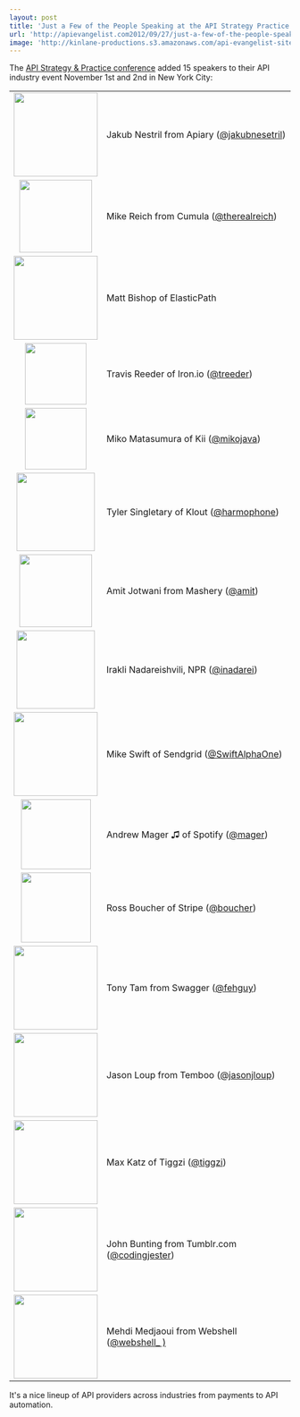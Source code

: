 ```yaml
---
layout: post
title: 'Just a Few of the People Speaking at the API Strategy Practice Conference'
url: 'http://apievangelist.com2012/09/27/just-a-few-of-the-people-speaking-at-the-api-strategy-practice-conference/'
image: 'http://kinlane-productions.s3.amazonaws.com/api-evangelist-site/blog/API-Strategy-Practice-Logo-White.png'
---
```



<p>
     The <a title="API Strategy &amp; Practice Conference" href="/">API Strategy &amp; Practice conference</a> added 15 speakers to their API industry event November 1st and 2nd in New York City:
</p>
<table cellspacing="2" cellpadding="5">
     <tbody>
          <tr>
               <td align="center">
                    <a title="apiary.io" href="http://apiary.io/" target="_blank"><img src="https://s3.amazonaws.com/kinlane-productions/events/api-strategy-practice-conference/speakers/apiary-io-logo.png"  width="150" /></a>
               </td>
               <td>
                    Jakub Nestril from Apiary (<a href="https://twitter.com/jakubnesetril">@jakubnesetril</a>)
               </td>
          </tr>
          <tr>
               <td align="center">
                    <a title="Cumula" href="http://cumula.org/" target="_blank"><img src="https://s3.amazonaws.com/kinlane-productions/events/api-strategy-practice-conference/speakers/cumula-logo.png"  width="130" /></a>
               </td>
               <td>
                    Mike Reich from Cumula (<a href="https://twitter.com/therealreich">@therealreich</a>)
               </td>
          </tr>
          <tr>
               <td align="center">
                    <a title="Elastic Path" href="http://www.elasticpath.com/" target="_blank"><img src="https://s3.amazonaws.com/kinlane-productions/events/api-strategy-practice-conference/speakers/elastic_path.jpeg"  width="150" /></a>
               </td>
               <td>
                    Matt Bishop of ElasticPath
               </td>
          </tr>
          <tr>
               <td align="center">
                    <a title="Iron.io" href="http://www.iron.io/" target="_blank"><img src="https://s3.amazonaws.com/kinlane-productions/events/api-strategy-practice-conference/speakers/iron-logo.png"  width="110" /></a>
               </td>
               <td>
                    Travis Reeder of Iron.io (<a href="https://twitter.com/treeder" target="_blank">@treeder</a>)
               </td>
          </tr>
          <tr>
               <td align="center">
                    <a title="Kii" href="http://www.kii.com/" target="_blank"><img src="https://s3.amazonaws.com/kinlane-productions/events/api-strategy-practice-conference/speakers/Kii-Logo.png"  width="110" /></a>
               </td>
               <td>
                    Miko Matasumura of Kii (<a href="https://twitter.com/">@mikojava</a>)
               </td>
          </tr>
          <tr>
               <td align="center">
                    <a title="Klout" href="http://klout.com" target="_blank"><img src="https://s3.amazonaws.com/kinlane-productions/events/api-strategy-practice-conference/speakers/klout-logo.jpeg"  width="140" /></a>
               </td>
               <td>
                    Tyler Singletary of Klout (<a href="https://twitter.com/harmophone">@harmophone</a>)
               </td>
          </tr>
          <tr>
               <td align="center">
                    <a title="Mashery" href="http://mashery.com" target="_blank"><img src="https://s3.amazonaws.com/kinlane-productions/events/api-strategy-practice-conference/speakers/mashery-logo.png"  width="130" /></a>
               </td>
               <td>
                    Amit Jotwani from Mashery (<a href="https://twitter.com/amit">@amit</a>)
               </td>
          </tr>
          <tr>
               <td align="center">
                    <a title="NPR" href="http://npr.org/" target="_blank"><img src="https://s3.amazonaws.com/kinlane-productions/events/api-strategy-practice-conference/speakers/npr-logo.jpeg"  width="140" /></a>
               </td>
               <td>
                    Irakli Nadareishvili, NPR (<a title="@ inadarei" href="https://twitter.com/inadarei">@inadarei</a>)
               </td>
          </tr>
          <tr>
               <td align="center">
                    <a title="SendGrid" href="http://sendgrid.com/" target="_blank"><img src="https://s3.amazonaws.com/kinlane-productions/events/api-strategy-practice-conference/speakers/sendgrid-logo.jpeg"  width="150" /></a>
               </td>
               <td>
                    Mike Swift of Sendgrid (<a href="https://twitter.com/SwiftAlphaOne">@SwiftAlphaOne</a>)
               </td>
          </tr>
          <tr>
               <td align="center">
                    <a title="Spotify" href="http://spotify.com" target="_blank"><img src="https://s3.amazonaws.com/kinlane-productions/events/api-strategy-practice-conference/speakers/spotify-logo.jpeg"  width="125" /></a>
               </td>
               <td>
                    Andrew Mager ♫ of Spotify (<a href="https://twitter.com/mager">@mager</a>)
               </td>
          </tr>
          <tr>
               <td align="center">
                    <a title="Stripe" href="http://stripe.com/" target="_blank"><img src="https://s3.amazonaws.com/kinlane-productions/events/api-strategy-practice-conference/speakers/Stripe-logo.jpeg"  width="125" /></a>
               </td>
               <td>
                    Ross Boucher of Stripe (<a href="https://twitter.com/boucher">@boucher</a>)
               </td>
          </tr>
          <tr>
               <td align="center">
                    <a title="Swagger" href="http://swagger.wordnik.com/" target="_blank"><img src="https://s3.amazonaws.com/kinlane-productions/events/api-strategy-practice-conference/speakers/Swagger-Logo.png"  width="150" /></a>
               </td>
               <td>
                    Tony Tam from Swagger (<a href="https://twitter.com/fehguy">@fehguy</a>)
               </td>
          </tr>
          <tr>
               <td align="center">
                    <a title="Temboo" href="https://www.temboo.com/" target="_blank"><img src="https://s3.amazonaws.com/kinlane-productions/events/api-strategy-practice-conference/speakers/Temboo-Logo.png"  width="150" /></a>
               </td>
               <td>
                    Jason Loup from Temboo (<a href="https://twitter.com/jasonjloup">@jasonjloup</a>)
               </td>
          </tr>
          <tr>
               <td align="center">
                    <a title="Tiggzi" href="http://tiggzi.com/" target="_blank"><img src="https://s3.amazonaws.com/kinlane-productions/events/api-strategy-practice-conference/speakers/tiggzi-logo.png"  width="150" /></a>
               </td>
               <td>
                    Max Katz of Tiggzi (<a href="https://twitter.com/tiggzi">@tiggzi</a>)
               </td>
          </tr>
          <tr>
               <td align="center">
                    <a title="Tumblr.com" href="http://tumblr.com/" target="_blank"><img src="https://s3.amazonaws.com/kinlane-productions/events/api-strategy-practice-conference/speakers/tumblr-black-logo.png"  width="150" /></a>
               </td>
               <td>
                    John Bunting from Tumblr.com (<a href="https://twitter.com/codingjester">@</a><a href="https://twitter.com/codingjester">codingjester</a>)
               </td>
          </tr>
          <tr>
               <td align="center">
                    <a title="Webshell" href="http://webshell.io/home" target="_blank"><img src="https://s3.amazonaws.com/kinlane-productions/events/api-strategy-practice-conference/speakers/webshell-logo.jpeg"  width="150" /></a>
               </td>
               <td>
                    Mehdi Medjaoui from Webshell (<a href="https://twitter.com/webshell_">@webshell_ )</a>
               </td>
          </tr>
     </tbody>
</table>
<p>
     It's a nice lineup of API providers across industries from payments to API automation.
</p>
